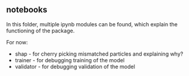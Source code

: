 
## notebooks

In this folder, multiple ipynb modules can be found, which explain the functioning of the package.

For now:

* shap - for cherry picking mismatched particles and explaining why?
* trainer - for debugging training of the model
* validator - for debugging validation of the model
